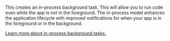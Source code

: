 ﻿This creates an in-process background task. This will allow you to run code even while the app is not in the foreground. The in-process model enhances the application lifecycle with improved notifications for when your app is in the foreground or in the background.

[Learn more about in-process background tasks.](https://docs.microsoft.com/en-us/windows/uwp/launch-resume/create-and-register-an-inproc-background-task)
